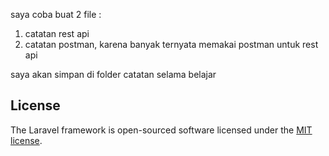 saya coba buat 2 file :
1. catatan rest api
2. catatan postman, karena banyak ternyata memakai postman untuk rest api

saya akan simpan di folder catatan selama belajar

## License

The Laravel framework is open-sourced software licensed under the [MIT license](https://opensource.org/licenses/MIT).
